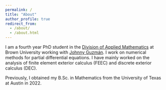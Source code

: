 ```yaml
---
permalink: /
title: "About"
author_profile: true
redirect_from: 
  - /about/
  - /about.html
---
```


I am a fourth year PhD student in the [Division of Applied Mathematics](https://appliedmath.brown.edu/) at Brown University working with [Johnny Guzmán](https://appliedmath.brown.edu/people/johnny-guzman). I work on numerical methods for partial differential equations. I have mainly worked on the analysis of finite element exterior calculus (FEEC) and discrete exterior calculus (DEC).

Previously, I obtained my B.Sc. in Mathematics from the University of Texas at Austin in 2022.
